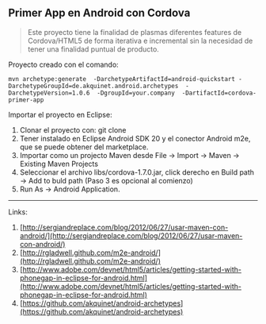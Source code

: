## Primer App en Android con Cordova #

>Este proyecto tiene la finalidad de plasmas diferentes features de Cordova/HTML5 de forma iterativa e incremental sin la necesidad de tener una finalidad puntual de producto.

Proyecto creado con el comando:


`mvn archetype:generate 
   -DarchetypeArtifactId=android-quickstart
   -DarchetypeGroupId=de.akquinet.android.archetypes 
   -DarchetypeVersion=1.0.6 
   -DgroupId=your.company 
   -DartifactId=cordova-primer-app`


Importar el proyecto en Eclipse:

1. Clonar el proyecto con: git clone
2. Tener instalado en Eclipse Android SDK 20 y el conector Android m2e, que se puede obtener del marketplace.
3. Importar como un projecto Maven desde File -> Import -> Maven -> Existing Maven Projects
4. Seleccionar el archivo libs/cordova-1.7.0.jar, click derecho en Build path -> Add to buld path (Paso 3 es opcional al comienzo)
5. Run As -> Android Application.

***

Links:

1. [http://sergiandreplace.com/blog/2012/06/27/usar-maven-con-android/](http://sergiandreplace.com/blog/2012/06/27/usar-maven-con-android/)
2. [http://rgladwell.github.com/m2e-android/](http://rgladwell.github.com/m2e-android/)
3. [http://www.adobe.com/devnet/html5/articles/getting-started-with-phonegap-in-eclipse-for-android.html](http://www.adobe.com/devnet/html5/articles/getting-started-with-phonegap-in-eclipse-for-android.html)
4. [https://github.com/akquinet/android-archetypes](https://github.com/akquinet/android-archetypes)